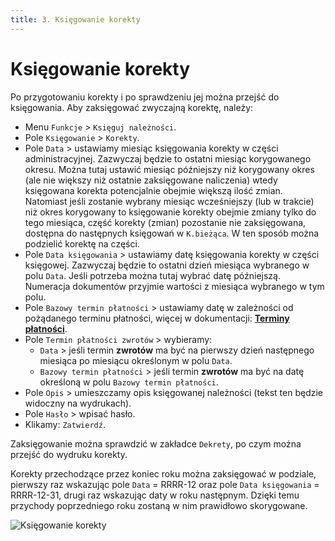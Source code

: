 ```yaml
---
title: 3. Księgowanie korekty
---
```


# Księgowanie korekty

Po przygotowaniu korekty i po sprawdzeniu jej można przejść do księgowania. Aby zaksięgować zwyczajną korektę, należy:

- Menu `Funkcje` > `Księguj należności`.
- Pole `Księgowanie` > `Korekty`.
- Pole `Data` > ustawiamy miesiąc księgowania korekty w części administracyjnej. Zazwyczaj będzie to ostatni miesiąc korygowanego okresu. Można tutaj ustawić miesiąc późniejszy niż korygowany okres (ale nie większy niż ostatnie zaksięgowane naliczenia) wtedy księgowana korekta potencjalnie obejmie większą ilość zmian. Natomiast jeśli zostanie wybrany miesiąc wcześniejszy (lub w trakcie) niż okres korygowany to księgowanie korekty obejmie zmiany tylko do tego miesiąca, część korekty (zmian) pozostanie nie zaksięgowana, dostępna do następnych księgowań w `K.bieżąca`. W ten sposób można podzielić korektę na części.
- Pole `Data księgowania` > ustawiamy datę księgowania korekty w części księgowej. Zazwyczaj będzie to ostatni dzień miesiąca wybranego w polu `Data`. Jeśli potrzeba można tutaj wybrać datę późniejszą. Numeracja dokumentów przyjmie wartości z miesiąca wybranego w tym polu.
- Pole `Bazowy termin płatności` > ustawiamy datę w zależności od pożądanego terminu płatności, więcej w dokumentacji: **[Terminy płatności](https://doc.weles3.pl/administracyjne/system/Terminy-platnosci.html)**.
- Pole `Termin płatności zwrotów` > wybieramy:
  - `Data` > jeśli termin **zwrotów** ma być na pierwszy dzień następnego miesiąca po miesiącu określonym w polu `Data`.
  - `Bazowy termin płatności` > jeśli termin **zwrotów** ma być na datę określoną w polu `Bazowy termin płatności`.
- Pole `Opis` > umieszczamy opis księgowanej należności (tekst ten będzie widoczny na wydrukach).
- Pole `Hasło` > wpisać hasło.
- Klikamy: `Zatwierdź`.

Zaksięgowanie można sprawdzić w zakładce `Dekrety`, po czym można przejść do wydruku korekty.

Korekty przechodzące przez koniec roku można zaksięgować w podziale, pierwszy raz wskazując pole `Data` = RRRR-12 oraz pole `Data księgowania` = RRRR-12-31, drugi raz wskazując daty w roku następnym. Dzięki temu przychody poprzedniego roku zostaną w nim prawidłowo skorygowane.

![Księgowanie korekty](ksiegowaniekorekty.gif)